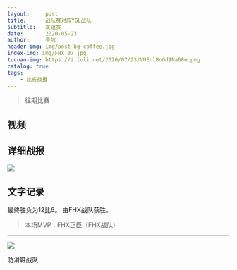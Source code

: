 ```yaml
---
layout:     post
title:      战队赛对阵YGL战队
subtitle:   友谊赛
date:       2020-05-23
author:     手坑
header-img: img/post-bg-coffee.jpg
index-img: img/FHX_07.jpg
tucuan-img: https://i.loli.net/2020/07/23/VUEnlBoGd9Na68e.png
catalog: true
tags:
    - 比赛战报
---
```

>往期比赛

## 视频


## 详细战报

![](https://i.loli.net/2020/07/23/K6x9wLrlhDWeOcP.png)





## 文字记录

最终胜负为12比6。
由FHX战队获胜。




>本场MVP：FHX正臣（FHX战队)

----



![](https://ftp.bmp.ovh/imgs/2020/02/cf68a58bd43dd722.png)



防滑鞋战队
